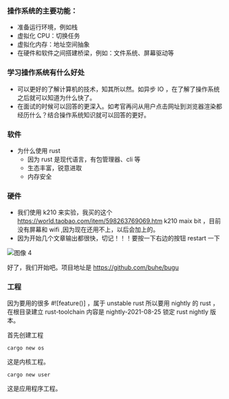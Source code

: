 ### 操作系统的主要功能：

- 准备运行环境，例如栈
- 虚拟化 CPU：切换任务
- 虚拟化内存：地址空间抽象
- 在硬件和软件之间搭建桥梁，例如：文件系统、屏幕驱动等

### 学习操作系统有什么好处

- 可以更好的了解计算机的技术，知其所以然。如异步 IO ，在了解了操作系统之后就可以知道为什么快了。
- 在面试的时候可以回答的更深入。如考官再问从用户点击网址到浏览器渲染都经历什么？结合操作系统知识就可以回答的更好。

### 软件

- 为什么使用 rust
  - 因为 rust 是现代语言，有包管理器、cli 等
  - 生态丰富，锐意进取
  - 内存安全

### 硬件

- 我们使用 k210 来实验，我买的这个 https://world.taobao.com/item/598263769069.htm k210 maix bit ，目前没有屏幕和 wifi ,因为现在还用不上，以后会加上的。
- 因为开始几个文章输出都很快，切记！！！要按一下右边的按钮 restart 一下

![图像 4](https://tva1.sinaimg.cn/large/008i3skNly1guyi1lgfafj60zt0u07c802.jpg)

好了，我们开始吧。项目地址是 https://github.com/buhe/bugu

### 工程

因为要用的很多 \#![feature()] ，属于 unstable rust 所以要用 nightly 的 rust ，在根目录建立 rust-toolchain 内容是 nightly-2021-08-25 锁定 rust nightly 版本。

首先创建工程

```
cargo new os
```

这是内核工程。

```
cargo new user
```

这是应用程序工程。